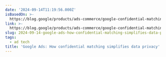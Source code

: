 ```yaml
---
date: '2024-09-14T11:19:56.000Z'
isBasedOn: >-
  https://blog.google/products/ads-commerce/google-confidential-matching-data-privacy/
link: >-
  https://blog.google/products/ads-commerce/google-confidential-matching-data-privacy/
slug: 2024-09-14-google-ads-how-confidential-matching-simplifies-data-privacy
tags:
  - ad tech
title: 'Google Ads: How confidential matching simplifies data privacy'
---
```

 
